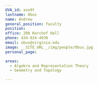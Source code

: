 ```yaml
---
UVA_id: aso9t
lastname: Obus
name: Andrew
general_position: faculty
position:
office: 208 Kerchof Hall
phone: 434-924-4930
email: obus@virginia.edu
image: __SITE_URL__/img/people/Obus.jpg
personal_page:

areas:
  - Algebra and Representation Theory
  - Geometry and Topology

---
```


